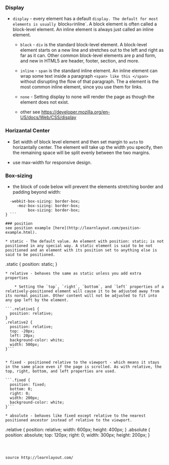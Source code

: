 ### Display 

* `display` - every element has a default `display. The default for most elements is usually `block` or `inline`. A block element is often called a block-level element. An inline element is always just called an inline element.
	
	* `block` - `div` is the standard block-level element. A block-level element starts on a new line and stretches out to the left and right as far as it can. Other common block-level elements are p and form, and new in HTML5 are header, footer, section, and more.
	
	* `inline` - `span` is the standard inline element. An inline element can wrap some text inside a paragraph `<span> like this </span>` without disrupting the flow of that paragraph. The a element is the most common inline element, since you use them for links.


	* `none` - Setting display to none will render the page as though the element does not exist.

	* other
		see https://developer.mozilla.org/en-US/docs/Web/CSS/display 



### Horizantal Center 

* Set width of block level element and then set margin to `auto` to horizantally center. The element will take up the width you specify, then the remaining space will be split evenly between the two margins.

* use max-width for responsive design.



### Box-sizing 

* the block of code below will prevent the elements stretching border and padding beyond width: 

```* {
  -webkit-box-sizing: border-box;
     -moz-box-sizing: border-box;
          box-sizing: border-box;
} ```

### position 
see position example [here](http://learnlayout.com/position-example.html).

* static - The default value. An element with position: static; is not positioned in any special way. A static element is said to be not positioned and an element with its position set to anything else is said to be positioned.

```
.static {
  position: static;
}
```
* relative - behaves the same as static unless you add extra properties 
	
	* Setting the `top`, `right`, `bottom`, and `left` properties of a relatively-positioned element will cause it to be adjusted away from its normal position. Other content will not be adjusted to fit into any gap left by the element.

```.relative1 {
  position: relative;
}
.relative2 {
  position: relative;
  top: -20px;
  left: 20px;
  background-color: white;
  width: 500px;
}```


* fixed - positioned relative to the viewport - which means it stays in the same place even if the page is scrolled. As with relative, the top, right, bottom, and left properties are used.

```.fixed {
  position: fixed;
  bottom: 0;
  right: 0;
  width: 200px;
  background-color: white;
}```

* absolute - behaves like fixed except relative to the nearest positioned ancestor instead of relative to the viewport.

```
.relative {
  position: relative;
  width: 600px;
  height: 400px;
}
.absolute {
  position: absolute;
  top: 120px;
  right: 0;
  width: 300px;
  height: 200px;
}
``` 



source http://learnlayout.com/